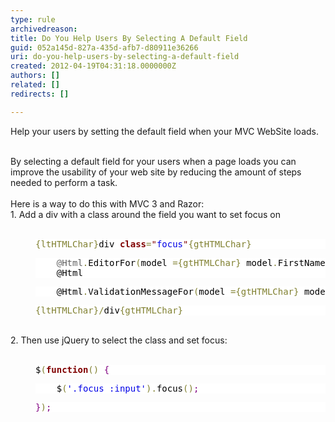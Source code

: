 ```yaml
---
type: rule
archivedreason: 
title: Do You Help Users By Selecting A Default Field
guid: 052a145d-827a-435d-afb7-d80911e36266
uri: do-you-help-users-by-selecting-a-default-field
created: 2012-04-19T04:31:18.0000000Z
authors: []
related: []
redirects: []

---
```



​Help your users by setting the default field when your MVC WebSite loads.​​
<br><excerpt class='endintro'></excerpt><br>
<div>By selecting a default field for your users when a page loads&#160;you can improve the usability of your web site by reducing the amount of steps needed to perform a&#160;task.</div>
<div><br></div>
<div>Here is a&#160;way&#160;to do this with&#160;MVC 3 and&#160;Razor&#58;</div>
<div>1.&#160;Add a div with a class around the field you want to set focus on</div>
<div><br></div>
<blockquote style="margin-top&#58;0px;margin-right&#58;0px;margin-bottom&#58;0px;margin-left&#58;40px;border-top-style&#58;none;border-right-style&#58;none;border-bottom-style&#58;none;border-left-style&#58;none;border-width&#58;initial;border-color&#58;initial;padding-top&#58;0px;padding-right&#58;0px;padding-bottom&#58;0px;padding-left&#58;0px;"><pre style="color&#58;rgb(0, 0, 0);background-image&#58;initial;background-attachment&#58;initial;background-color&#58;rgb(255, 255, 255);"><span style="color&#58;rgb(128, 128, 48);">{ltHTMLChar}</span>div <span style="color&#58;rgb(128, 0, 0);font-weight&#58;bold;">class</span><span style="color&#58;rgb(128, 128, 48);">=</span><span style="color&#58;rgb(128, 0, 0);">&quot;</span><span style="color&#58;rgb(0, 0, 230);">focus</span><span style="color&#58;rgb(128, 0, 0);">&quot;</span><span style="color&#58;rgb(128, 128, 48);">{gtHTMLChar}</span></pre>
<pre style="background-image&#58;initial;background-attachment&#58;initial;background-color&#58;rgb(255, 255, 255);">    @Html<span style="color&#58;rgb(128, 128, 48);">.</span><font color="#000000">EditorFor</font><span style="color&#58;rgb(128, 128, 48);">(</span><font color="#000000">model </font><span style="color&#58;rgb(128, 128, 48);">=</span><span style="color&#58;rgb(128, 128, 48);">{gtHTMLChar}</span><font color="#000000"> model</font><span style="color&#58;rgb(128, 128, 48);">.</span><font color="#000000">FirstName</font><span style="color&#58;rgb(128, 128, 48);">)</span><font color="#000000">​
    @Html</font></pre>
<pre style="background-image&#58;initial;background-attachment&#58;initial;background-color&#58;rgb(255, 255, 255);"><font color="#000000">    @Html</font><span style="color&#58;rgb(128, 128, 48);">.</span><font color="#000000">ValidationMessageFor</font><span style="color&#58;rgb(128, 128, 48);">(</span><font color="#000000">model </font><span style="color&#58;rgb(128, 128, 48);">=</span><span style="color&#58;rgb(128, 128, 48);">{gtHTMLChar}</span><font color="#000000"> model</font><span style="color&#58;rgb(128, 128, 48);">.</span><font color="#000000">FirstName</font><span style="color&#58;rgb(128, 128, 48);">)</span></pre>
<pre style="background-image&#58;initial;background-attachment&#58;initial;background-color&#58;rgb(255, 255, 255);"><span style="color&#58;rgb(128, 128, 48);">{ltHTMLChar}</span><span style="color&#58;rgb(128, 128, 48);">/</span><font color="#000000">div</font><span style="color&#58;rgb(128, 128, 48);">{gtHTMLChar}</span></pre></blockquote>
<div><div><br></div>
<div>2. Then use jQuery to select the class and set focus​&#58;</div></div>
<div><br></div>
<blockquote style="margin-top&#58;0px;margin-right&#58;0px;margin-bottom&#58;0px;margin-left&#58;40px;border-top-style&#58;none;border-right-style&#58;none;border-bottom-style&#58;none;border-left-style&#58;none;border-width&#58;initial;border-color&#58;initial;padding-top&#58;0px;padding-right&#58;0px;padding-bottom&#58;0px;padding-left&#58;0px;"><pre style="color&#58;rgb(0, 0, 0);background-image&#58;initial;background-attachment&#58;initial;background-color&#58;rgb(255, 255, 255);">$<span style="color&#58;rgb(128, 128, 48);">(</span><span style="color&#58;rgb(128, 0, 0);font-weight&#58;bold;">function</span><span style="color&#58;rgb(128, 128, 48);">(</span><span style="color&#58;rgb(128, 128, 48);">)</span> <span style="color&#58;rgb(128, 0, 128);">&#123;</span></pre>
<pre style="color&#58;rgb(0, 0, 0);background-image&#58;initial;background-attachment&#58;initial;background-color&#58;rgb(255, 255, 255);">    $<span style="color&#58;rgb(128, 128, 48);">(</span><span style="color&#58;rgb(0, 0, 230);">'.focus &#58;input'</span><span style="color&#58;rgb(128, 128, 48);">)</span><span style="color&#58;rgb(128, 128, 48);">.</span>focus<span style="color&#58;rgb(128, 128, 48);">(</span><span style="color&#58;rgb(128, 128, 48);">)</span><span style="color&#58;rgb(128, 0, 128);">;</span></pre>
<pre style="color&#58;rgb(0, 0, 0);background-image&#58;initial;background-attachment&#58;initial;background-color&#58;rgb(255, 255, 255);"><span style="color&#58;rgb(128, 0, 128);">&#125;</span><span style="color&#58;rgb(128, 128, 48);">)</span><span style="color&#58;rgb(128, 0, 128);">;</span></pre></blockquote>


